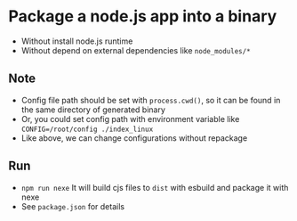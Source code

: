 # Package a node.js app into a binary

- Without install node.js runtime
- Without depend on external dependencies like `node_modules/*`

## Note

- Config file path should be set with `process.cwd()`, so it can be found in the same directory of generated binary
- Or, you could set config path with environment variable like `CONFIG=/root/config ./index_linux`
- Like above, we can change configurations without repackage

## Run

- `npm run nexe` It will build cjs files to `dist` with esbuild and package it with nexe
- See `package.json` for details